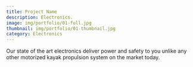 ```yaml
---
title: Project Name
description: Electronics.
image: img/portfolio/01-full.jpg
thumbnail: img/portfolio/01-thumbnail.jpg
category: Electronics
---
```

Our state of the art electronics deliver power and safety to you unlike any other motorized kayak propulsion system on the market today.
